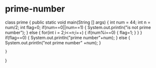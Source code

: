 # prime-number

class prime
{
	public static void main(String [] args)
	{
		int num = 44;
		int n = num/2;
		int flag=0;
		if(num==0||num==1)
		{
			System.out.println("is not prime number");
		}
		else
		{
			for(int i = 2;i<=n;i++)
			{
				if(num%i==0)
				{
					flag=1;
				}
			}
		}
		if(flag==0)
		{
			System.out.println("prime number"+num);
		}
		else
		{
			System.out.println("not prime number" +num);
		}
		
	}
}
